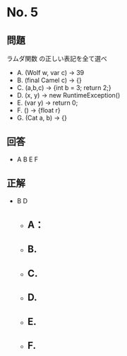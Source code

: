 # No. 5

## 問題

ラムダ関数 の正しい表記を全て選べ

- A. (Wolf w, var c) -> 39
- B. (final Camel c) -> {}
- C. (a,b,c) -> {int b = 3; return 2;}
- D. (x, y) -> new RuntimeException()
- E. (var y) -> return 0;
- F. () -> {float r}
- G. (Cat a, b) -> {}

## 回答

- A B E F

## 正解

- B D
  - A：
    - 
  - B. 
    - 
  - C. 
    - 
  - D. 
    - 
  - E. 
    - 
  - F. 
    - 
